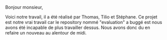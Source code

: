 Bonjour monsieur,

Voici notre travail, il a été réalisé par Thomas, Tilio et Stéphane.
Ce projet est notre vrai travail car le repository nommé "evaluation" a buggé est nous avons été incapable de plus travailler dessus. Nous avons donc du en refaire un nouveau au alentour de midi. 
